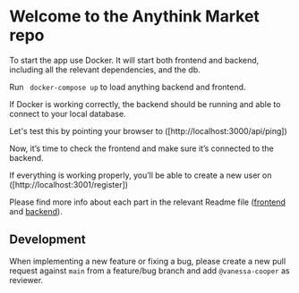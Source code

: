 # Welcome to the Anythink Market repo

To start the app use Docker. It will start both frontend and backend, including all the relevant dependencies, and the db.

Run `` docker-compose up`` to load anything backend and frontend.

If Docker is working correctly, the backend should be running and able to connect to your local database.

Let's test this by pointing your browser to ([http://localhost:3000/api/ping])


Now, it’s time to check the frontend and make sure it’s connected to the backend.

If everything is working properly, you’ll be able to create a new user on ([http://localhost:3001/register])


Please find more info about each part in the relevant Readme file ([frontend](frontend/readme.md) and [backend](backend/README.md)).

## Development

When implementing a new feature or fixing a bug, please create a new pull request against `main` from a feature/bug branch and add `@vanessa-cooper` as reviewer.